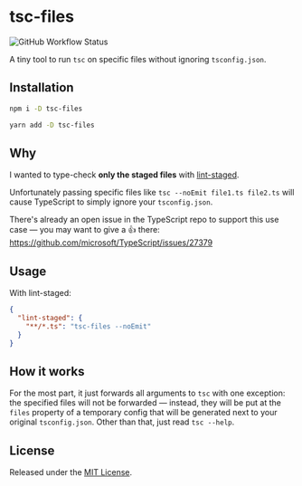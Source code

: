 # tsc-files

![GitHub Workflow Status](https://img.shields.io/github/workflow/status/gustavopch/tsc-files/Release?style=flat-square)

A tiny tool to run `tsc` on specific files without ignoring `tsconfig.json`.

## Installation

```sh
npm i -D tsc-files
```

```sh
yarn add -D tsc-files
```

## Why

I wanted to type-check **only the staged files** with [lint-staged](https://github.com/okonet/lint-staged).

Unfortunately passing specific files like `tsc --noEmit file1.ts file2.ts` will cause TypeScript to simply ignore your `tsconfig.json`.

There's already an open issue in the TypeScript repo to support this use case — you may want to give a 👍 there: https://github.com/microsoft/TypeScript/issues/27379

## Usage

With lint-staged:

```json
{
  "lint-staged": {
    "**/*.ts": "tsc-files --noEmit"
  }
}
```

## How it works

For the most part, it just forwards all arguments to `tsc` with one exception: the specified files will not be forwarded — instead, they will be put at the `files` property of a temporary config that will be generated next to your original `tsconfig.json`. Other than that, just read `tsc --help`.

## License

Released under the [MIT License](./LICENSE.md).
